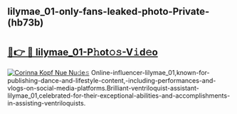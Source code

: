 ## lilymae_01-only-fans​-leaked-photo​-Private-(hb73b)


# <h2><a href="https://mediaupload.pro?title=lilymae_01&ref=git">🔗👉 🔴 lilymae_01-P𝚑ot𝚘𝚜-V𝚒d𝚎o</a></h2>

[![Corinna Kopf Nue Nu𝚍e𝚜](https://i.imgur.com/0qMVB7G.gif)](https://mediaupload.pro?title=lilymae_01&ref=git)
Online-influencer-lilymae_01,known-for-publishing-dance-and-lifestyle-content,-including-performances-and-vlogs-on-social-media-platforms.Brilliant-ventriloquist-assistant-lilymae_01,celebrated-for-their-exceptional-abilities-and-accomplishments-in-assisting-ventriloquists.  